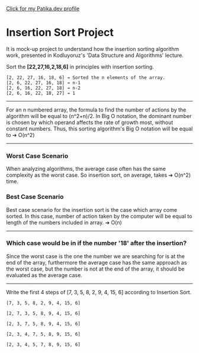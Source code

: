[Click for my Patika.dev profile](https://app.patika.dev/pangloss)

# Insertion Sort Project
It is mock-up project to understand how the insertion sorting algorithm work, presented in Kodluyoruz's 'Data Structure and Algorithms' lecture. 

Sort the **[22,27,16,2,18,6]** in principles with insertion sorting.

    [2, 22, 27, 16, 18, 6] ➔ Sorted the n elements of the array.  
    [2, 6, 22, 27, 16, 18] ➔ n-1  
    [2, 6, 16, 22, 27, 18] ➔ n-2  
    [2, 6, 16, 22, 18, 27] ➔ 1

 ---
 For an n numbered array, the formula to find the number of actions by the algorithm will be equal to (n^2+n)/2.
 In Big O notation, the dominant number is chosen by which operand affects the rate of growth most, without constant numbers. Thus, this sorting algorithm's Big O notation will be equal to ➔ O(n^2)
 
 ---

### Worst Case Scenario 
When analyzing algorithms, the average case often has the same complexity as the worst case. So insertion sort, on average, takes ➔ O(n^2)  time.
### Best Case Scenario
Best case scenario for the insertion sort is the case which array come sorted. In this case, number of action taken by the computer will be equal to length of the numbers included in array. ➔ O(n)

---
### Which case would be in if the number '18' after the insertion?

Since the worst case is the one the number we are searching for is at the end of the array, furthermore the average case has the same approach as the worst case, but the number is not at the end of the array, it should be evaluated as the average case.

---

Write the first 4 steps of [7, 3, 5, 8, 2, 9, 4, 15, 6] according to Insertion Sort.

    [7, 3, 5, 8, 2, 9, 4, 15, 6] 

    [2, 7, 3, 5, 8, 9, 4, 15, 6]

    [2, 3, 7, 5, 8, 9, 4, 15, 6]

    [2, 3, 4, 7, 5, 8, 9, 15, 6]

    [2, 3, 4, 5, 7, 8, 9, 15, 6]
